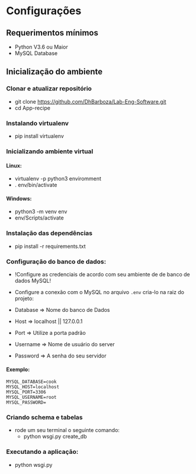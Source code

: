 # Configurações

## Requerimentos mínimos
- Python V3.6 ou Maior
- MySQL Database

## Inicialização do ambiente

### Clonar e atualizar repositório

- git clone https://github.com/DhBarboza/Lab-Eng-Software.git
- cd App-recipe


### Instalando virtualenv

- pip install virtualenv


### Inicializando ambiente virtual
#### Linux:

- virtualenv -p python3 enviromment
- . env/bin/activate

#### Windows:
- python3 -m venv env
- env/Scripts/activate

### Instalação das dependências
- pip install -r requirements.txt


### Configuração do banco de dados:
- !Configure as credenciais de acordo com seu ambiente de de banco de dados MySQL!
- Configure a conexão com o MySQL no arquivo `.env` cria-lo na raiz do projeto:

- Database => Nome do banco de Dados
- Host => localhost || 127.0.0.1
- Port => Utilize a porta padrão
- Username => Nome de usuário do server 
- Password => A senha do seu servidor


#### Exemplo:
```
MYSQL_DATABASE=cook
MYSQL_HOST=localhost
MYSQL_PORT=3306 
MYSQL_USERNAME=root 
MYSQL_PASSWORD=
```

### Criando schema e tabelas
- rode um seu terminal o seguinte comando:
  - python wsgi.py create_db

### Executando a aplicação:
- python wsgi.py


